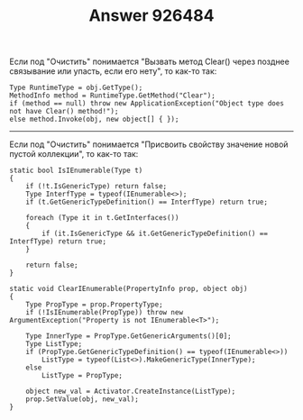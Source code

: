 ﻿---
title: "Answer 926484"
se.owner.user_id: 240512
se.owner.display_name: "MSDN.WhiteKnight"
se.owner.link: "https://ru.stackoverflow.com/users/240512/msdn-whiteknight"
se.answer_id: 926484
se.question_id: 926467
se.post_type: answer
se.score: 5
se.is_accepted: True
---
<p>Если под "Очистить" понимается "Вызвать метод Clear() через позднее связывание или упасть, если его нету", то как-то так:</p>

<pre><code>Type RuntimeType = obj.GetType();
MethodInfo method = RuntimeType.GetMethod("Clear");
if (method == null) throw new ApplicationException("Object type does not have Clear() method!");
else method.Invoke(obj, new object[] { });
</code></pre>

<hr>

<p>Если под "Очистить" понимается "Присвоить свойству значение новой пустой коллекции", то как-то так:</p>

<pre><code>static bool IsIEnumerable(Type t)
{
    if (!t.IsGenericType) return false;
    Type InterfType = typeof(IEnumerable&lt;&gt;);
    if (t.GetGenericTypeDefinition() == InterfType) return true;

    foreach (Type it in t.GetInterfaces())
    {
        if (it.IsGenericType &amp;&amp; it.GetGenericTypeDefinition() == InterfType) return true;
    }

    return false;
}

static void ClearIEnumerable(PropertyInfo prop, object obj)
{
    Type PropType = prop.PropertyType;
    if (!IsIEnumerable(PropType)) throw new ArgumentException("Property is not IEnumerable&lt;T&gt;");

    Type InnerType = PropType.GetGenericArguments()[0];
    Type ListType;
    if (PropType.GetGenericTypeDefinition() == typeof(IEnumerable&lt;&gt;))
        ListType = typeof(List&lt;&gt;).MakeGenericType(InnerType);
    else
        ListType = PropType;

    object new_val = Activator.CreateInstance(ListType);
    prop.SetValue(obj, new_val);
}
</code></pre>
